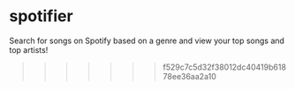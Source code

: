 # spotifier
Search for songs on Spotify based on a genre and view your top songs and top artists!
>>>>>>> f529c7c5d32f38012dc40419b61878ee36aa2a10
